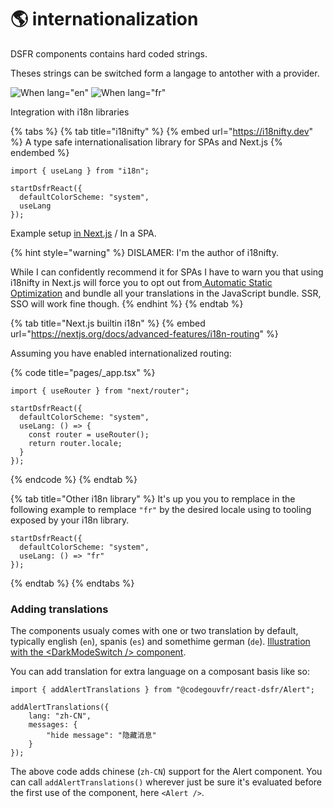 # 🌎 internationalization

DSFR components contains hard coded strings.

Theses strings can be switched form a langage to antother with a provider.

![When lang="en"](https://user-images.githubusercontent.com/6702424/202221151-9e04dd77-da52-4ce7-b1b1-5bb653addf50.png) ![When lang="fr"](https://user-images.githubusercontent.com/6702424/202221309-b11b89a7-4893-442b-ab2a-92f85177ba69.png)

Integration with i18n libraries

{% tabs %}
{% tab title="i18nifty" %}
{% embed url="https://i18nifty.dev" %}
A type safe internationalisation library for SPAs and Next.js
{% endembed %}

```tsx
import { useLang } from "i18n";

startDsfrReact({ 
  defaultColorScheme: "system",
  useLang 
});
```

Example setup [in Next.js](https://github.com/etalab/etalab-website/blob/b427049dd9609ddbdd5fc2b42484d700e20851f4/pages/\_app.tsx#L39-L42) / In a SPA.

{% hint style="warning" %}
DISLAMER: I'm the author of i18nifty.

While I can confidently recommend it for SPAs I have to warn you that using i18nifty in Next.js will force you to opt out from[ Automatic Static Optimization](https://nextjs.org/docs/messages/opt-out-auto-static-optimization) and bundle all your translations in the JavaScript bundle. SSR, SSO will work fine though.
{% endhint %}
{% endtab %}

{% tab title="Next.js builtin i18n" %}
{% embed url="https://nextjs.org/docs/advanced-features/i18n-routing" %}

Assuming you have enabled internationalized routing:

{% code title="pages/_app.tsx" %}
```tsx
import { useRouter } from "next/router";

startDsfrReact({ 
  defaultColorScheme: "system",
  useLang: () => {
    const router = useRouter();
    return router.locale;
  } 
});
```
{% endcode %}
{% endtab %}

{% tab title="Other i18n library" %}
It's up you you to remplace in the following example to remplace `"fr"` by the desired locale using to tooling exposed by your i18n library.

```tsx
startDsfrReact({ 
  defaultColorScheme: "system",
  useLang: () => "fr"
});
```
{% endtab %}
{% endtabs %}

### Adding translations

The components usualy comes with one or two translation by default, typically english (`en`), spanis (`es`) and somethime german (`de`). [Illustration with the \<DarkModeSwitch /> component](https://github.com/codegouvfr/react-dsfr/blob/e8b78dd5ad069a322fbcc34b34b25d4ac8214e34/src/DarkModeSwitch.tsx#L162-L199).

You can add translation for extra language on a composant basis like so:

```tsx
import { addAlertTranslations } from "@codegouvfr/react-dsfr/Alert";

addAlertTranslations({
    lang: "zh-CN",
    messages: {
        "hide message": "隐藏消息"
    }
});
```

The above code adds chinese (`zh-CN`) support for the Alert component. You can call `addAlertTranslations()` wherever just be sure it's evaluated before the first use of the component, here `<Alert />`.
